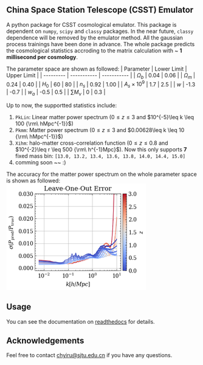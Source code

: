 ## China Space Station Telescope (CSST) Emulator

A python package for CSST cosmological emulator.
This package is dependent on `numpy`, `scipy` and `classy` packages.
In the near future, `classy` dependence will be removed by the emulator method.
All the gaussian process trainings have been done in advance.
The whole package predicts the cosmological statistics accroding to the matrix calculation with ~ **1 millisecond per cosmology**.

The parameter space are shown as followed:
| Parameter | Lower Limit | Upper Limit |
| --------- | ----------- | ----------- |
| $\Omega_b$          | 0.04  | 0.06    |
| $\Omega_m$          | 0.24  | 0.40    |
| $H_0$               | 60    | 80      |
| $n_s$               | 0.92  | 1.00    |
| $A_s\times 10^{9}$  | 1.7   | 2.5     |
| $w$                 | -1.3  | -0.7    |
| $w_a$               | -0.5  | 0.5     |
| $\sum M_{\nu}$      | 0     | 0.3     |

Up to now, the supportted statistics include:
1. `PkLin`: Linear matter power spectrum ($0\leq z \leq3$ and $10^{-5}\leq k \leq 100 {\rm\  hMpc^{-1}}$) 
2. `Pkmm`: Matter power spectrum ($0\leq z \leq3$ and $0.00628\leq k \leq 10 {\rm\  hMpc^{-1}}$)
3. `Xihm`: halo-matter cross-correlation function ($0\leq z \leq0.8$ and $10^{-2}\leq r \leq 500 {\rm\ h^{-1}Mpc}$). Now this only supports **7** fixed mass bin: `[13.0, 13.2, 13.4, 13.6, 13.8, 14.0, 14.4, 15.0]`
4. comming soon ~~ :)

The accuracy for the matter power spectrum on the whole parameter space is shown as followed:
![The leave-one-out error of non-linear power spectrum.](./test/pic/LeaveOneOutError-Bk-myhalofit-N129.png)

## Usage

You can see the documentation on [readthedocs](https://csst-emulator.readthedocs.io/en/latest) for details.


## Acknowledgements
Feel free to contact <chyiru@sjtu.edu.cn> if you have any questions.  
